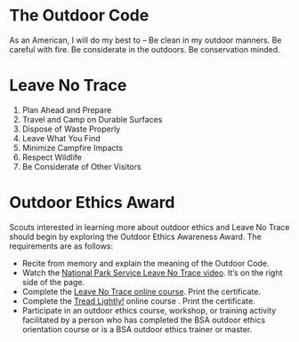 
# The Outdoor Code

As an American, I will do my best to –
Be clean in my outdoor manners.
Be careful with fire.
Be considerate in the outdoors.
Be conservation minded.

# Leave No Trace
1. Plan Ahead and Prepare
2. Travel and Camp on Durable Surfaces
3. Dispose of Waste Properly 
4. Leave What You Find
5. Minimize Campfire Impacts
6. Respect Wildlife
7. Be Considerate of Other Visitors


# Outdoor Ethics Award
Scouts interested in learning more about outdoor ethics and Leave No Trace should begin by exploring the Outdoor Ethics Awareness Award. The requirements are as follows:

- Recite from memory and explain the meaning of the Outdoor Code.
- Watch the [National Park Service Leave No Trace video](http://www.nps.gov/features/wilderness/leavenotrace/popup.html).  It’s on the right side of the page.
- Complete the [Leave No Trace online course](http://lnt.org/learn/online-awareness-course). Print the certificate.
- Complete the [Tread Lightly!](https://tread-lightly.teachable.com/p/online-awareness-course) online course . Print the certificate.
- Participate in an outdoor ethics course, workshop, or training activity facilitated by a person who has completed the BSA outdoor ethics orientation course or is a BSA outdoor ethics trainer or master.
